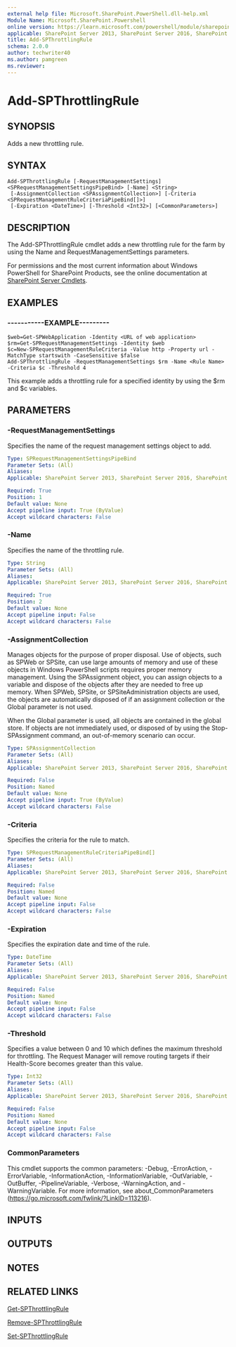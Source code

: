 ```yaml
---
external help file: Microsoft.SharePoint.PowerShell.dll-help.xml
Module Name: Microsoft.SharePoint.Powershell
online version: https://learn.microsoft.com/powershell/module/sharepoint-server/add-spthrottlingrule
applicable: SharePoint Server 2013, SharePoint Server 2016, SharePoint Server 2019
title: Add-SPThrottlingRule
schema: 2.0.0
author: techwriter40
ms.author: pamgreen
ms.reviewer:
---
```


# Add-SPThrottlingRule

## SYNOPSIS

Adds a new throttling rule.



## SYNTAX

```
Add-SPThrottlingRule [-RequestManagementSettings] <SPRequestManagementSettingsPipeBind> [-Name] <String>
 [-AssignmentCollection <SPAssignmentCollection>] [-Criteria <SPRequestManagementRuleCriteriaPipeBind[]>]
 [-Expiration <DateTime>] [-Threshold <Int32>] [<CommonParameters>]
```

## DESCRIPTION
The Add-SPThrottlingRule cmdlet adds a new throttling rule for the farm by using the Name and RequestManagementSettings parameters.

For permissions and the most current information about Windows PowerShell for SharePoint Products, see the online documentation at [SharePoint Server Cmdlets](https://learn.microsoft.com/powershell/sharepoint/sharepoint-server/sharepoint-server-cmdlets).

## EXAMPLES

### -----------EXAMPLE--------- 
```
$web=Get-SPWebApplication -Identity <URL of web application>
$rm=Get-SPRequestManagementSettings -Identity $web
$c=New-SPRequestManagementRuleCriteria -Value http -Property url -MatchType startswith -CaseSensitive $false
Add-SPThrottlingRule -RequestManagementSettings $rm -Name <Rule Name> -Criteria $c -Threshold 4
```

This example adds a throttling rule for a specified identity by using the $rm and $c variables.

## PARAMETERS

### -RequestManagementSettings
Specifies the name of the request management settings object to add.

```yaml
Type: SPRequestManagementSettingsPipeBind
Parameter Sets: (All)
Aliases: 
Applicable: SharePoint Server 2013, SharePoint Server 2016, SharePoint Server 2019

Required: True
Position: 1
Default value: None
Accept pipeline input: True (ByValue)
Accept wildcard characters: False
```

### -Name
Specifies the name of the throttling rule.

```yaml
Type: String
Parameter Sets: (All)
Aliases: 
Applicable: SharePoint Server 2013, SharePoint Server 2016, SharePoint Server 2019

Required: True
Position: 2
Default value: None
Accept pipeline input: False
Accept wildcard characters: False
```

### -AssignmentCollection
Manages objects for the purpose of proper disposal.
Use of objects, such as SPWeb or SPSite, can use large amounts of memory and use of these objects in Windows PowerShell scripts requires proper memory management.
Using the SPAssignment object, you can assign objects to a variable and dispose of the objects after they are needed to free up memory.
When SPWeb, SPSite, or SPSiteAdministration objects are used, the objects are automatically disposed of if an assignment collection or the Global parameter is not used.

When the Global parameter is used, all objects are contained in the global store.
If objects are not immediately used, or disposed of by using the Stop-SPAssignment command, an out-of-memory scenario can occur.

```yaml
Type: SPAssignmentCollection
Parameter Sets: (All)
Aliases: 
Applicable: SharePoint Server 2013, SharePoint Server 2016, SharePoint Server 2019

Required: False
Position: Named
Default value: None
Accept pipeline input: True (ByValue)
Accept wildcard characters: False
```

### -Criteria
Specifies the criteria for the rule to match.

```yaml
Type: SPRequestManagementRuleCriteriaPipeBind[]
Parameter Sets: (All)
Aliases: 
Applicable: SharePoint Server 2013, SharePoint Server 2016, SharePoint Server 2019

Required: False
Position: Named
Default value: None
Accept pipeline input: False
Accept wildcard characters: False
```

### -Expiration
Specifies the expiration date and time of the rule.

```yaml
Type: DateTime
Parameter Sets: (All)
Aliases: 
Applicable: SharePoint Server 2013, SharePoint Server 2016, SharePoint Server 2019

Required: False
Position: Named
Default value: None
Accept pipeline input: False
Accept wildcard characters: False
```

### -Threshold
Specifies a value between 0 and 10 which defines the maximum threshold for throttling.
The Request Manager will remove routing targets if their Health-Score becomes greater than this value.

```yaml
Type: Int32
Parameter Sets: (All)
Aliases: 
Applicable: SharePoint Server 2013, SharePoint Server 2016, SharePoint Server 2019

Required: False
Position: Named
Default value: None
Accept pipeline input: False
Accept wildcard characters: False
```

### CommonParameters
This cmdlet supports the common parameters: -Debug, -ErrorAction, -ErrorVariable, -InformationAction, -InformationVariable, -OutVariable, -OutBuffer, -PipelineVariable, -Verbose, -WarningAction, and -WarningVariable. For more information, see about_CommonParameters (https://go.microsoft.com/fwlink/?LinkID=113216).

## INPUTS

## OUTPUTS

## NOTES

## RELATED LINKS

[Get-SPThrottlingRule](Get-SPThrottlingRule.md)

[Remove-SPThrottlingRule](Remove-SPThrottlingRule.md)

[Set-SPThrottlingRule](Set-SPThrottlingRule.md)
